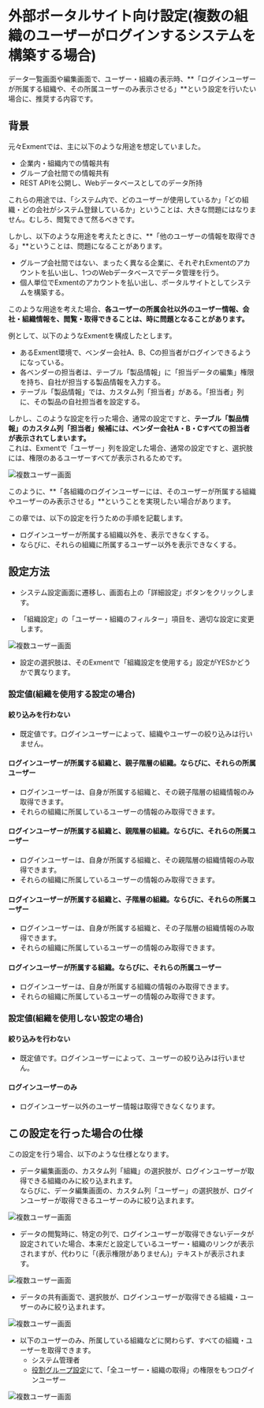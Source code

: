 # 外部ポータルサイト向け設定(複数の組織のユーザーがログインするシステムを構築する場合)
データ一覧画面や編集画面で、ユーザー・組織の表示時、**「ログインユーザーが所属する組織や、その所属ユーザーのみ表示させる」**という設定を行いたい場合に、推奨する内容です。

## 背景
元々Exmentでは、主に以下のような用途を想定していました。  

- 企業内・組織内での情報共有  
- グループ会社間での情報共有
- REST APIを公開し、Webデータベースとしてのデータ所持

これらの用途では、「システム内で、どのユーザーが使用しているか」「どの組織・どの会社がシステム登録しているか」ということは、大きな問題にはなりません。むしろ、閲覧できて然るべきです。  

しかし、以下のような用途を考えたときに、**「他のユーザーの情報を取得できる」**ということは、問題になることがあります。  

- グループ会社間ではない、まったく異なる企業に、それぞれExmentのアカウントを払い出し、1つのWebデータベースでデータ管理を行う。
- 個人単位でExmentのアカウントを払い出し、ポータルサイトとしてシステムを構築する。

このような用途を考えた場合、**各ユーザーの所属会社以外のユーザー情報、会社・組織情報を、閲覧・取得できることは、時に問題となることがあります。**  
  
例として、以下のようなExmentを構成したとします。  

- あるExment環境で、ベンダー会社A、B、Cの担当者がログインできるようになっている。
- 各ベンダーの担当者は、テーブル「製品情報」に「担当データの編集」権限を持ち、自社が担当する製品情報を入力する。
- テーブル「製品情報」では、カスタム列「担当者」がある。「担当者」列に、その製品の自社担当者を設定する。

しかし、このような設定を行った場合、通常の設定ですと、**テーブル「製品情報」のカスタム列「担当者」候補には、ベンダー会社A・B・Cすべての担当者が表示されてしまいます。**    
これは、Exmentで「ユーザー」列を設定した場合、通常の設定ですと、選択肢には、権限のあるユーザーすべてが表示されるためです。  
  
![複数ユーザー画面](img/user/multi_user1.png)  
  
このように、**「各組織のログインユーザーには、そのユーザーが所属する組織やユーザーのみ表示させる」**ということを実現したい場合があります。  
  
この章では、以下の設定を行うための手順を記載します。
- ログインユーザーが所属する組織以外を、表示できなくする。
- ならびに、それらの組織に所属するユーザー以外を表示できなくする。


## 設定方法
- システム設定画面に遷移し、画面右上の「詳細設定」ボタンをクリックします。

- 「組織設定」の「ユーザー・組織のフィルター」項目を、適切な設定に変更します。

![複数ユーザー画面](img/user/multi_user2.png)  

- 設定の選択肢は、そのExmentで「組織設定を使用する」設定がYESかどうかで異なります。

### 設定値(組織を使用する設定の場合)
#### 絞り込みを行わない
- 既定値です。ログインユーザーによって、組織やユーザーの絞り込みは行いません。

#### ログインユーザーが所属する組織と、親子階層の組織。ならびに、それらの所属ユーザー
- ログインユーザーは、自身が所属する組織と、その親子階層の組織情報のみ取得できます。
- それらの組織に所属しているユーザーの情報のみ取得できます。

#### ログインユーザーが所属する組織と、親階層の組織。ならびに、それらの所属ユーザー
- ログインユーザーは、自身が所属する組織と、その親階層の組織情報のみ取得できます。
- それらの組織に所属しているユーザーの情報のみ取得できます。

#### ログインユーザーが所属する組織と、子階層の組織。ならびに、それらの所属ユーザー
- ログインユーザーは、自身が所属する組織と、その子階層の組織情報のみ取得できます。
- それらの組織に所属しているユーザーの情報のみ取得できます。

#### ログインユーザーが所属する組織。ならびに、それらの所属ユーザー
- ログインユーザーは、自身が所属する組織の情報のみ取得できます。
- それらの組織に所属しているユーザーの情報のみ取得できます。


### 設定値(組織を使用しない設定の場合)
#### 絞り込みを行わない
- 既定値です。ログインユーザーによって、ユーザーの絞り込みは行いません。

#### ログインユーザーのみ
- ログインユーザー以外のユーザー情報は取得できなくなります。


## この設定を行った場合の仕様
この設定を行う場合、以下のような仕様となります。  

- データ編集画面の、カスタム列「組織」の選択肢が、ログインユーザーが取得できる組織のみに絞り込まれます。  
ならびに、データ編集画面の、カスタム列「ユーザー」の選択肢が、ログインユーザーが取得できるユーザーのみに絞り込まれます。

![複数ユーザー画面](img/user/multi_user3.png)  

- データの閲覧時に、特定の列で、ログインユーザーが取得できないデータが設定されていた場合、本来だと設定しているユーザー・組織のリンクが表示されますが、代わりに「(表示権限がありません)」テキストが表示されます。  

![複数ユーザー画面](img/user/multi_user4.png)  

- データの共有画面で、選択肢が、ログインユーザーが取得できる組織・ユーザーのみに絞り込まれます。

![複数ユーザー画面](img/user/multi_user5.png)  

- 以下のユーザーのみ、所属している組織などに関わらず、すべての組織・ユーザーを取得できます。
    - システム管理者
    - [役割グループ設定](/ja/role_group)にて、「全ユーザー・組織の取得」の権限をもつログインユーザー

![複数ユーザー画面](img/user/multi_user6.png)  
